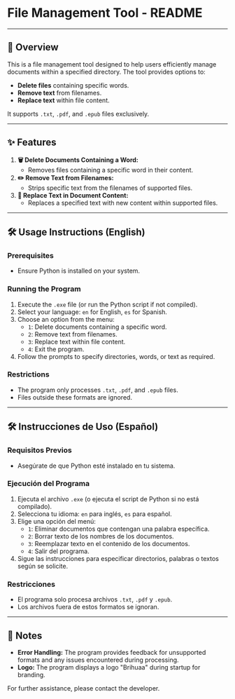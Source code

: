 # File Management Tool - README



---

## 📄 Overview

This is a file management tool designed to help users efficiently manage documents within a specified directory. The tool provides options to:

- **Delete files** containing specific words.
- **Remove text** from filenames.
- **Replace text** within file content.

It supports `.txt`, `.pdf`, and `.epub` files exclusively.

---

## ✨ Features

1. **🗑️ Delete Documents Containing a Word:**
   - Removes files containing a specific word in their content.
2. **✏️ Remove Text from Filenames:**
   - Strips specific text from the filenames of supported files.
3. **🔄 Replace Text in Document Content:**
   - Replaces a specified text with new content within supported files.

---

## 🛠️ Usage Instructions (English)

### Prerequisites

- Ensure Python is installed on your system.

### Running the Program

1. Execute the `.exe` file (or run the Python script if not compiled).
2. Select your language: `en` for English, `es` for Spanish.
3. Choose an option from the menu:
   - `1`: Delete documents containing a specific word.
   - `2`: Remove text from filenames.
   - `3`: Replace text within file content.
   - `4`: Exit the program.
4. Follow the prompts to specify directories, words, or text as required.

### Restrictions

- The program only processes `.txt`, `.pdf`, and `.epub` files.
- Files outside these formats are ignored.

---

## 🛠️ Instrucciones de Uso (Español)

### Requisitos Previos

- Asegúrate de que Python esté instalado en tu sistema.

### Ejecución del Programa

1. Ejecuta el archivo `.exe` (o ejecuta el script de Python si no está compilado).
2. Selecciona tu idioma: `en` para inglés, `es` para español.
3. Elige una opción del menú:
   - `1`: Eliminar documentos que contengan una palabra específica.
   - `2`: Borrar texto de los nombres de los documentos.
   - `3`: Reemplazar texto en el contenido de los documentos.
   - `4`: Salir del programa.
4. Sigue las instrucciones para especificar directorios, palabras o textos según se solicite.

### Restricciones

- El programa solo procesa archivos `.txt`, `.pdf` y `.epub`.
- Los archivos fuera de estos formatos se ignoran.

---

## 📌 Notes

- **Error Handling:** The program provides feedback for unsupported formats and any issues encountered during processing.
- **Logo:** The program displays a logo "Brihuaa" during startup for branding.

For further assistance, please contact the developer.

